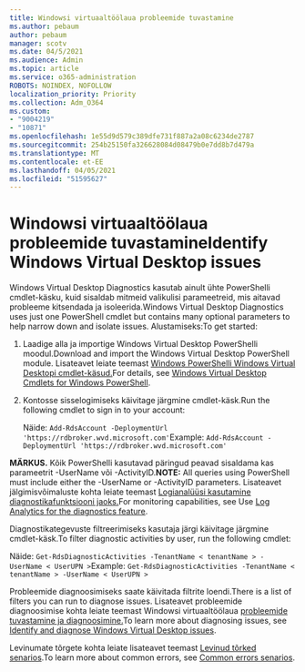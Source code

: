 ```yaml
---
title: Windowsi virtuaaltöölaua probleemide tuvastamine
ms.author: pebaum
author: pebaum
manager: scotv
ms.date: 04/5/2021
ms.audience: Admin
ms.topic: article
ms.service: o365-administration
ROBOTS: NOINDEX, NOFOLLOW
localization_priority: Priority
ms.collection: Adm_O364
ms.custom:
- "9004219"
- "10871"
ms.openlocfilehash: 1e55d9d579c389dfe731f887a2a08c6234de2787
ms.sourcegitcommit: 254b25150fa326628084d08479b0e7dd8b7d479a
ms.translationtype: MT
ms.contentlocale: et-EE
ms.lasthandoff: 04/05/2021
ms.locfileid: "51595627"
---
```

# <a name="identify-windows-virtual-desktop-issues"></a><span data-ttu-id="04180-102">Windowsi virtuaaltöölaua probleemide tuvastamine</span><span class="sxs-lookup"><span data-stu-id="04180-102">Identify Windows Virtual Desktop issues</span></span>

<span data-ttu-id="04180-103">Windows Virtual Desktop Diagnostics kasutab ainult ühte PowerShelli cmdlet-käsku, kuid sisaldab mitmeid valikulisi parameetreid, mis aitavad probleeme kitsendada ja isoleerida.</span><span class="sxs-lookup"><span data-stu-id="04180-103">Windows Virtual Desktop Diagnostics uses just one PowerShell cmdlet but contains many optional parameters to help narrow down and isolate issues.</span></span> <span data-ttu-id="04180-104">Alustamiseks:</span><span class="sxs-lookup"><span data-stu-id="04180-104">To get started:</span></span> 

1. <span data-ttu-id="04180-105">Laadige alla ja importige Windows Virtual Desktop PowerShelli moodul.</span><span class="sxs-lookup"><span data-stu-id="04180-105">Download and import the Windows Virtual Desktop PowerShell module.</span></span> <span data-ttu-id="04180-106">Lisateavet leiate teemast [Windows PowerShelli Windows Virtual Desktopi cmdlet-käsud.](https://docs.microsoft.com/powershell/windows-virtual-desktop/overview)</span><span class="sxs-lookup"><span data-stu-id="04180-106">For details, see [Windows Virtual Desktop Cmdlets for Windows PowerShell](https://docs.microsoft.com/powershell/windows-virtual-desktop/overview).</span></span>

1. <span data-ttu-id="04180-107">Kontosse sisselogimiseks käivitage järgmine cmdlet-käsk.</span><span class="sxs-lookup"><span data-stu-id="04180-107">Run the following cmdlet to sign in to your account:</span></span>
    
    <span data-ttu-id="04180-108">Näide: `Add-RdsAccount -DeploymentUrl 'https://rdbroker.wvd.microsoft.com'`</span><span class="sxs-lookup"><span data-stu-id="04180-108">Example: `Add-RdsAccount -DeploymentUrl 'https://rdbroker.wvd.microsoft.com'`</span></span>

<span data-ttu-id="04180-109">**MÄRKUS.** Kõik PowerShelli kasutavad päringud peavad sisaldama kas parameetrit -UserName või -ActivityID.</span><span class="sxs-lookup"><span data-stu-id="04180-109">**NOTE:** All queries using PowerShell must include either the -UserName or -ActivityID parameters.</span></span> <span data-ttu-id="04180-110">Lisateavet jälgimisvõimaluste kohta leiate teemast [Logianalüüsi kasutamine diagnostikafunktsiooni jaoks.](https://go.microsoft.com/fwlink/?linkid=2126847)</span><span class="sxs-lookup"><span data-stu-id="04180-110">For monitoring capabilities, see Use [Log Analytics for the diagnostics feature](https://go.microsoft.com/fwlink/?linkid=2126847).</span></span>

<span data-ttu-id="04180-111">Diagnostikategevuste filtreerimiseks kasutaja järgi käivitage järgmine cmdlet-käsk.</span><span class="sxs-lookup"><span data-stu-id="04180-111">To filter diagnostic activities by user, run the following cmdlet:</span></span>

<span data-ttu-id="04180-112">Näide: `Get-RdsDiagnosticActivities -TenantName < tenantName > -UserName < UserUPN >`</span><span class="sxs-lookup"><span data-stu-id="04180-112">Example: `Get-RdsDiagnosticActivities -TenantName < tenantName > -UserName < UserUPN >`</span></span>

<span data-ttu-id="04180-113">Probleemide diagnoosimiseks saate käivitada filtrite loendi.</span><span class="sxs-lookup"><span data-stu-id="04180-113">There is a list of filters you can run to diagnose issues.</span></span> <span data-ttu-id="04180-114">Lisateavet probleemide diagnoosimise kohta leiate teemast Windowsi virtuaaltöölaua [probleemide tuvastamine ja diagnoosimine.](https://docs.microsoft.com/azure/virtual-desktop/diagnostics-role-service#diagnose-issues-with-powershell)</span><span class="sxs-lookup"><span data-stu-id="04180-114">To learn more about diagnosing issues, see [Identify and diagnose Windows Virtual Desktop issues](https://docs.microsoft.com/azure/virtual-desktop/diagnostics-role-service#diagnose-issues-with-powershell).</span></span>

<span data-ttu-id="04180-115">Levinumate tõrgete kohta leiate lisateavet teemast [Levinud tõrked senarios](https://docs.microsoft.com/azure/virtual-desktop/diagnostics-role-service#common-error-scenarios).</span><span class="sxs-lookup"><span data-stu-id="04180-115">To learn more about common errors, see [Common errors senarios](https://docs.microsoft.com/azure/virtual-desktop/diagnostics-role-service#common-error-scenarios).</span></span>
